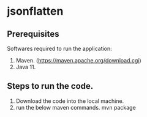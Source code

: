 # jsonflatten

## Prerequisites
Softwares required to run the application:
1. Maven. (https://maven.apache.org/download.cgi)
2. Java 11.

## Steps to run the code.
1. Download the code into the local machine.
2. run the below maven commands.
mvn package
   
